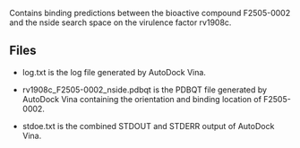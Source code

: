 Contains binding predictions between the bioactive compound F2505-0002 and the nside search space on the virulence factor rv1908c.

## Files

- log.txt is the log file generated by AutoDock Vina.

- rv1908c_F2505-0002_nside.pdbqt is the PDBQT file generated by AutoDock Vina containing the orientation and binding location of F2505-0002.

- stdoe.txt is the combined STDOUT and STDERR output of AutoDock Vina.

